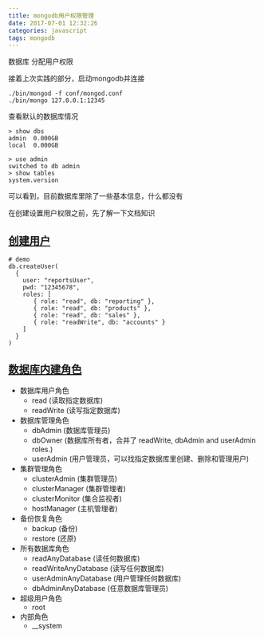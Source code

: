```yaml
---
title: mongodb用户权限管理
date: 2017-07-01 12:32:26
categories: javascript
tags: mongodb
---
```


数据库 分配用户权限

<!-- more -->

接着上次实践的部分，启动mongodb并连接
```
./bin/mongod -f conf/mongod.conf
./bin/mongo 127.0.0.1:12345
```
查看默认的数据库情况
```
> show dbs
admin  0.000GB
local  0.000GB

> use admin
switched to db admin
> show tables
system.version
```
可以看到，目前数据库里除了一些基本信息，什么都没有

在创建设置用户权限之前，先了解一下文档知识

## [创建用户](https://docs.mongodb.com/manual/tutorial/create-users/)
```
# demo
db.createUser(
  {
    user: "reportsUser",
    pwd: "12345678",
    roles: [
       { role: "read", db: "reporting" },
       { role: "read", db: "products" },
       { role: "read", db: "sales" },
       { role: "readWrite", db: "accounts" }
    ]
  }
)
```
## [数据库内建角色](https://docs.mongodb.com/manual/reference/built-in-roles/#built-in-roles)
- 数据库用户角色
	* read (读取指定数据库)
	* readWrite (读写指定数据库)
- 数据库管理角色
	* dbAdmin (数据库管理员)
	* dbOwner (数据库所有者，合并了 readWrite, dbAdmin and userAdmin roles.)
	* userAdmin (用户管理员，可以找指定数据库里创建、删除和管理用户)
- 集群管理角色
	* clusterAdmin (集群管理员)
	* clusterManager (集群管理者)
	* clusterMonitor (集合监视者)
	* hostManager (主机管理者)
- 备份恢复角色
	* backup (备份)
	* restore (还原)
- 所有数据库角色
	* readAnyDatabase (读任何数据库)
	* readWriteAnyDatabase (读写任何数据库)
	* userAdminAnyDatabase (用户管理任何数据库)
	* dbAdminAnyDatabase  (任意数据库管理员)
- 超级用户角色
	* root  
- 内部角色
	* __system
